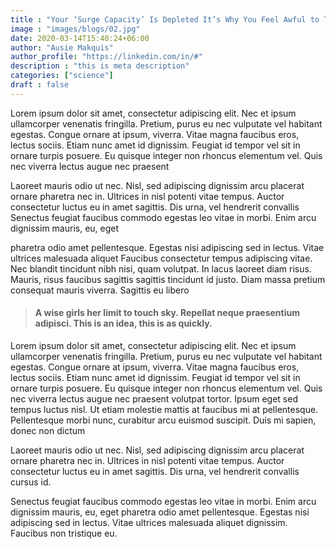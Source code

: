 ```yaml
---
title : "Your ‘Surge Capacity’ Is Depleted It’s Why You Feel Awful to The Society"
image : "images/blogs/02.jpg"
date: 2020-03-14T15:40:24+06:00
author: "Ausie Makquis"
author_profile: "https://linkedin.com/in/#"
description : "this is meta description"
categories: ["science"]
draft : false
---
```



Lorem ipsum dolor sit amet, consectetur adipiscing elit. Nec et ipsum ullamcorper venenatis fringilla.
Pretium, purus eu nec vulputate vel habitant egestas. Congue ornare at ipsum, viverra. Vitae magna faucibus
eros, lectus sociis. Etiam nunc amet id dignissim. Feugiat id tempor vel sit in ornare turpis posuere. Eu
quisque integer non rhoncus elementum vel. Quis nec viverra lectus augue nec praesent

Laoreet mauris odio ut nec. Nisl, sed adipiscing dignissim arcu placerat ornare pharetra nec
in. Ultrices in nisl potenti vitae tempus. Auctor consectetur luctus eu in amet sagittis. Dis urna, vel
hendrerit convallis Senectus feugiat faucibus commodo egestas leo vitae in morbi. Enim arcu dignissim
mauris,
eu, eget

pharetra odio amet pellentesque. Egestas nisi adipiscing sed in lectus. Vitae ultrices malesuada aliquet
Faucibus consectetur tempus adipiscing vitae. Nec blandit tincidunt nibh nisi, quam volutpat. In lacus
laoreet
diam risus. Mauris, risus faucibus sagittis sagittis tincidunt id justo. Diam massa pretium consequat mauris
viverra. Sagittis eu libero

> #### A wise girls her limit to touch sky. Repellat neque praesentium adipisci. This is an idea, this is as quickly.

Lorem ipsum dolor sit amet, consectetur adipiscing elit. Nec et ipsum ullamcorper venenatis fringilla.
Pretium, purus eu nec vulputate vel habitant egestas. Congue ornare at ipsum, viverra. Vitae magna faucibus
eros, lectus sociis. Etiam nunc amet id dignissim. Feugiat id tempor vel sit in ornare turpis posuere. Eu
quisque integer non rhoncus elementum vel. Quis nec viverra lectus augue nec praesent volutpat tortor. Ipsum
eget sed tempus luctus nisl. Ut etiam molestie mattis at faucibus mi at pellentesque. Pellentesque morbi
nunc, curabitur arcu euismod suscipit. Duis mi sapien, donec non dictum 

Laoreet mauris odio ut nec. Nisl, sed adipiscing dignissim arcu placerat ornare pharetra nec
in. Ultrices in nisl potenti vitae tempus. Auctor consectetur luctus eu in amet sagittis. Dis urna, vel
hendrerit convallis cursus id.

Senectus feugiat faucibus commodo egestas leo vitae in morbi. Enim arcu dignissim mauris, eu, eget pharetra
odio amet pellentesque. Egestas nisi adipiscing sed in lectus. Vitae ultrices malesuada aliquet dignissim.
Faucibus non tristique eu.